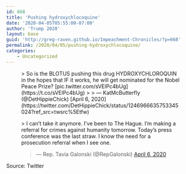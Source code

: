 ```yaml
---
id: 668
title: 'Pushing hydroxychlocoquine'
date: '2020-04-05T05:55:00-07:00'
author: 'Trump 2020'
layout: base
guid: 'http://greg-raven.github.io/Impeachment-Chronicles/?p=668'
permalink: /2020/04/05/pushing-hydroxychlocoquine/
categories:
    - Uncategorized
---
```


<figure class="wp-block-embed is-type-rich is-provider-twitter wp-block-embed-twitter"><div class="wp-block-embed__wrapper">> So is the BLOTUS pushing this drug HYDROXYCHLOROQUIN in the hopes that IF it works, he will get nominated for the Nobel Peace Prize? [pic.twitter.com/sVElPc4bUg](https://t.co/sVElPc4bUg)
> 
> — KatMcButterfly (@DetHippieChick) [April 6, 2020](https://twitter.com/DetHippieChick/status/1246966635753345024?ref_src=twsrc%5Etfw)

<script async="" charset="utf-8" src="https://platform.twitter.com/widgets.js"></script></div></figure><figure class="wp-block-embed is-type-rich is-provider-twitter wp-block-embed-twitter"><div class="wp-block-embed__wrapper">> I can’t take it anymore. I’ve been to The Hague. I’m making a referral for crimes against humanity tomorrow. Today’s press conference was the last straw. I know the need for a prosecution referral when I see one. <https://t.co/XQin24gqY4>
> 
> — Rep. Tavia Galonski (@RepGalonski) [April 6, 2020](https://twitter.com/RepGalonski/status/1246981735876870144?ref_src=twsrc%5Etfw)

<script async="" charset="utf-8" src="https://platform.twitter.com/widgets.js"></script></div></figure>Source: Twitter
